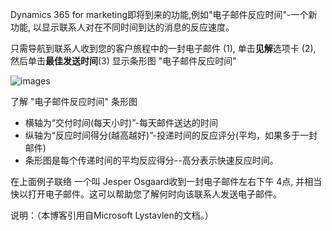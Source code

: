 Dynamics 365 for marketing即将到来的功能,例如"电子邮件反应时间"-一个新功能, 以显示联系人对在不同时间到达的消息的反应速度。

只需导航到联系人收到您的客户旅程中的一封电子邮件 (1), 单击**见解**选项卡 (2), 然后单击**最佳发送时间**(3) 显示条形图 "电子邮件反应时间"

![images](https://github.com/CohenLyon/OCPChinaPTSALLDOCS/blob/patch-1/01.BLOG/images/%E9%80%82%E7%94%A8%E4%BA%8EDynamics365forMarketing%E4%B8%AD%E7%9A%84%E7%94%B5%E5%AD%90%E9%82%AE%E4%BB%B6%E5%8F%8D%E5%BA%94%E6%97%B6%E9%97%B4%E5%85%88%E7%9D%B9%E4%B8%BA%E5%BF%AB%2001.jpg)

了解 "电子邮件反应时间" 条形图

* 横轴为“交付时间(每天小时)”-每天邮件送达的时间
* 纵轴为“反应时间得分(越高越好)”-投递时间的反应评分(平均，如果多于一封邮件)
* 条形图是每个传递时间的平均反应得分--高分表示快速反应时间。
 

在上面例子联络 一个叫 Jesper Osgaard收到一封电子邮件左右下午 4点, 并相当快以打开电子邮件。这可以帮助您了解何时向该联系人发送电子邮件。



说明：（本博客引用自Microsoft Lystavlen的文档。）
